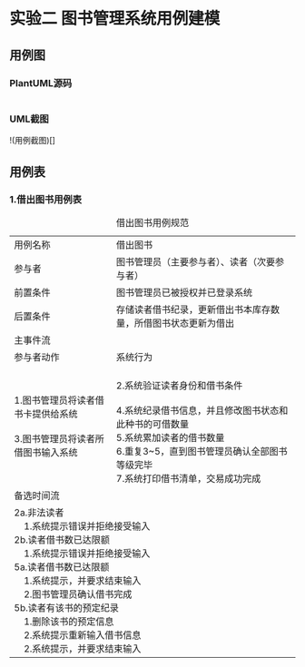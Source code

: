# 实验二 图书管理系统用例建模

## 用例图
### PlantUML源码
```flow js

```
### UML截图
!(用例截图)[]

## 用例表

### 1.借出图书用例表
<table>
<caption>借出图书用例规范</caption>
<tr>
    <td>用例名称</td><td>借出图书</td>
</tr>
<tr>
    <td>参与者</td><td>图书管理员（主要参与者）、读者（次要参与者）</td>
</tr>
<tr>
    <td>前置条件</td><td>图书管理员已被授权并已登录系统</td>
</tr>
<tr>
    <td>后置条件</td><td>存储读者借书纪录，更新借出书本库存数量，所借图书状态更新为借出</td>
</tr>
<tr>
    <td colspan="2">主事件流</td>
</tr>
<tr>
    <td>参与者动作</td>
    <td>系统行为</td>
</tr>
<tr>
    <td>
        1.图书管理员将读者借书卡提供给系统<br><br>
        3.图书管理员将读者所借图书输入系统
    </td>
    <td><br>
        2.系统验证读者身份和借书条件<br><br>
        4.系统纪录借书信息，并且修改图书状态和此种书的可借数量<br>
        5.系统累加读者的借书数量<br>
        6.重复3~5，直到图书管理员确认全部图书等级完毕<br>
        7.系统打印借书清单，交易成功完成
    </td>
</tr>
<tr>
    <td colspan="2">备选时间流</td>
</tr>
<tr>
<td colspan="2">
    2a.非法读者<br>
    &nbsp;&nbsp;&nbsp;&nbsp;1.系统提示错误并拒绝接受输入<br>
    2b.读者借书数已达限额<br>
    &nbsp;&nbsp;&nbsp;&nbsp;1.系统提示错误并拒绝接受输入<br>
    5a.读者借书数已达限额<br>
        &nbsp;&nbsp;&nbsp;&nbsp;1.系统提示，并要求结束输入<br>
        &nbsp;&nbsp;&nbsp;&nbsp;2.图书管理员确认借书完成<br>
    5b.读者有该书的预定纪录<br>
            &nbsp;&nbsp;&nbsp;&nbsp;1.删除该书的预定信息<br>
            &nbsp;&nbsp;&nbsp;&nbsp;2.系统提示重新输入借书信息<br>
            &nbsp;&nbsp;&nbsp;&nbsp;2.系统提示，并要求结束输入<br>
</td>
</tr>
</table>
